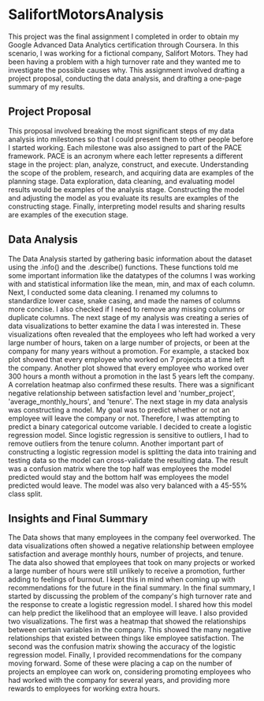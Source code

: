 # SalifortMotorsAnalysis
This project was the final assignment I completed in order to obtain my Google Advanced Data Analytics certification through Coursera. In this scenario, I was working for a fictional company, Salifort Motors. They had been having a problem with a high turnover rate and they wanted me to investigate the possible causes why. This assignment involved drafting a project proposal, conducting the data analysis, and drafting a one-page summary of my results. 

## Project Proposal
This proposal involved breaking the most significant steps of my data analysis into milestones so that I could present them to other people before I started working. Each milestone was also assigned to part of the PACE framework. PACE is an acronym where each letter represents a different stage in the project: plan, analyze, construct, and execute. Understanding the scope of the problem, research, and acquiring data are examples of the planning stage. Data exploration, data cleaning, and evaluating model results would be examples of the analysis stage. Constructing the model and adjusting the model as you evaluate its results are examples of the constructing stage. Finally, interpreting model results and sharing results are examples of the execution stage.   

## Data Analysis
The Data Analysis started by gathering basic information about the dataset using the .info() and the .describe() functions. These functions told me some important information like the datatypes of the columns I was working with and statistical information like the mean, min, and max of each column. Next, I conducted some data cleaning. I renamed my columns to standardize lower case, snake casing, and made the names of columns more concise. I also checked if I need to remove any missing columns or duplicate columns. The next stage of my analysis was creating a series of data visualizations to better examine the data I was interested in. These visualizations often revealed that the employees who left had worked a very large number of hours, taken on a large number of projects, or been at the company for many years without a promotion. For example, a stacked box plot showed that every employee who worked on 7 projects at a time left the company. Another plot showed that every employee who worked over 300 hours a month without a promotion in the last 5 years left the company. A correlation heatmap also confirmed these results. There was a significant negative relationship between satisfaction level and 'number_project', 'average_monthly_hours', and 'tenure'. The next stage in my data analysis was constructing a model. My goal was to predict whether or not an employee will leave the company or not. Therefore, I was attempting to predict a binary categorical outcome variable. I decided to create a logistic regression model. Since logistic regression is sensitive to outliers, I had to remove outliers from the tenure column. Another important part of constructing a logistic regression model is splitting the data into training and testing data so the model can cross-validate the resulting data. The result was a confusion matrix where the top half was employees the model predicted would stay and the bottom half was employees the model predicted would leave. The model was also very balanced with a 45-55% class split. 

## Insights and Final Summary
The Data shows that many employees in the company feel overworked. The data visualizations often showed a negative relationship between employee satisfaction and average monthly hours, number of projects, and tenure. The data also showed that employees that took on many projects or worked a large number of hours were still unlikely to receive a promotion, further adding to feelings of burnout. I kept this in mind when coming up with recommendations for the future in the final summary. In the final summary, I started by discussing the problem of the company's high turnover rate and the response to create a logistic regression model. I shared how this model can help predict the likelihood that an employee will leave. I also provided two visualizations. The first was a heatmap that showed the relationships between certain variables in the company. This showed the many negative relationships that existed between things like employee satisfaction. The second was the confusion matrix showing the accuracy of the logistic regression model. Finally, I provided recommendations for the company moving forward. Some of these were placing a cap on the number of projects an employee can work on, considering promoting employees who had worked with the company for several years, and providing more rewards to employees for working extra hours. 
